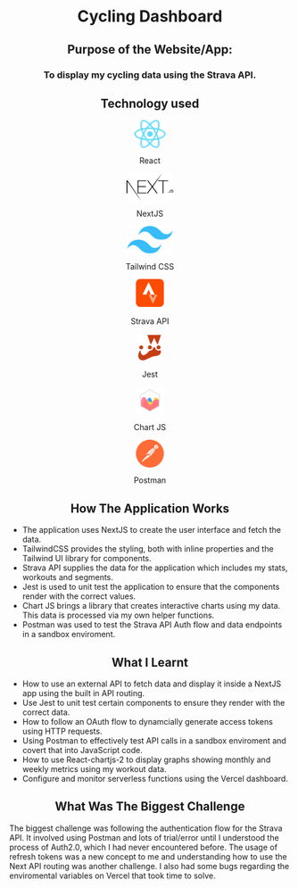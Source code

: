 <h1  align="center">Cycling Dashboard</h1>
 
<h2  align="center">Purpose of the Website/App:</h2>
 
<h3 align="center">To display my cycling data using the Strava API.<p>
 
<h2 align="center">Technology used</h2>
 
<div align="center">
  <img align="center" src="/assets/readme-icons/react-logo.svg" alt="HTML" height="50"/>
  <p align="center">React</p>
</div>

<div align="center">
  <img align="center" src="/assets/readme-icons/nextjs-logo.svg" alt="HTML" height="50"/>
  <p align="center">NextJS</p>
</div>

<div align="center">
  <img align="center" src="/assets/readme-icons/tailwindcss-logo.svg" alt="HTML" height="50"/>
  <p align="center">Tailwind CSS</p>
</div>

<div align="center">
  <img src="/assets/readme-icons/strava-logo.svg" alt="HTML" height="50"/>
  <p align="center">Strava API</p>
</div>

<div align="center">
  <img align="center" src="/assets/readme-icons/jest-logo.svg" alt="HTML" height="50"/>
  <p align="center">Jest</p>
 </div>

<div align="center">
  <img align="center" src="/assets/readme-icons/chartjs-logo.svg" alt="HTML" height="50"/>
  <p align="center">Chart JS</p>
</div>

<div align="center">
  <img align="center" src="/assets/readme-icons/postman-logo.svg" alt="HTML" height="50"/>
  <p align="center">Postman</p>
</div>

<h2 align="center">How The Application Works</h2>

- The application uses NextJS to create the user interface and fetch the data.
- TailwindCSS provides the styling, both with inline properties and the Tailwind UI library for components.
- Strava API supplies the data for the application which includes my stats, workouts and segments.
- Jest is used to unit test the application to ensure that the components render with the correct values.
- Chart JS brings a library that creates interactive charts using my data. This data is processed via my own helper functions.
- Postman was used to test the Strava API Auth flow and data endpoints in a sandbox enviroment.

<h2 align="center">What I Learnt</h2>

- How to use an external API to fetch data and display it inside a NextJS app using the built in API routing.
- Use Jest to unit test certain components to ensure they render with the correct data.
- How to follow an OAuth flow to dynamcially generate access tokens using HTTP requests.
- Using Postman to effectively test API calls in a sandbox enviroment and covert that into JavaScript code.
- How to use React-chartjs-2 to display graphs showing monthly and weekly metrics using my workout data.
- Configure and monitor serverless functions using the Vercel dashboard.

<h2 align="center">What Was The Biggest Challenge</h2>

The biggest challenge was following the authentication flow for the Strava API. It involved using Postman and lots of trial/error until I understood the process of Auth2.0, which I had never encountered before. The usage of refresh tokens was a new concept to me and understanding how to use the Next API routing was another challenge. I also had some bugs regarding the enviromental variables on Vercel that took time to solve.
